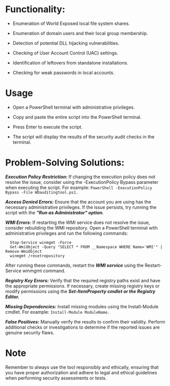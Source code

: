 # Functionality:


- Enumeration of World Exposed local file system shares.

- Enumeration of domain users and their local group membership.

- Detection of potential DLL hijacking vulnerabilities.

- Checking of User Account Control (UAC) settings.

- Identification of leftovers from standalone installations.

- Checking for weak passwords in local accounts.
   

# Usage

 - Open a PowerShell terminal with administrative privileges.

- Copy and paste the entire script into the PowerShell terminal.

- Press Enter to execute the script.

- The script will display the results of the security audit checks in the terminal.


# Problem-Solving Solutions:


***Execution Policy Restriction:*** If changing the execution policy does not resolve the issue, consider using the -ExecutionPolicy Bypass parameter when executing the script. For example: `PowerShell -ExecutionPolicy Bypass -File WDauditingtool.ps1.`



***Access Denied Errors:*** Ensure that the account you are using has the necessary administrative privileges. If the issue persists, try running the script with the ***"Run as Administrator" option.***



***WMI Errors:*** If restarting the WMI service does not resolve the issue, consider rebuilding the WMI repository. Open a PowerShell terminal with administrative privileges and run the following commands:

      Stop-Service winmgmt -Force  
      Get-WmiObject -Query "SELECT * FROM __Namespace WHERE Name='WMI'" | Remove-WmiObject
      winmgmt /resetrepository


After running these commands, restart the ***WMI service*** using the Restart-Service winmgmt command.



***Registry Key Errors:***  Verify that the required registry paths exist and have the appropriate permissions. If necessary, create missing registry keys or modify permissions using the ***Set-ItemProperty cmdlet or the Registry Editor.*** 



***Missing Dependencies:*** Install missing modules using the Install-Module cmdlet. For example: `Install-Module ModuleName.`



***False Positives:*** Manually verify the results to confirm their validity. Perform additional checks or investigations to determine if the reported issues are genuine security flaws.


# Note

Remember to always use the tool responsibly and ethically, ensuring that you have proper authorization and adhere to legal and ethical guidelines when performing security assessments or tests.
